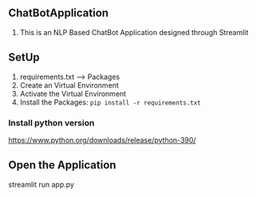 ## ChatBotApplication

1. This is an NLP Based ChatBot Application designed through Streamlit



## SetUp
1. requirements.txt    --> Packages
2. Create an Virtual Environment
3. Activate the Virtual Environment
4. Install the Packages: `pip install -r requirements.txt`


### Install python version

https://www.python.org/downloads/release/python-390/

## Open the Application
streamlit run app.py
